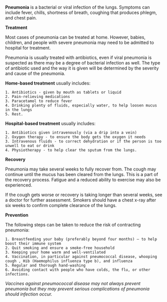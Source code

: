 **Pneumonia** is a bacterial or viral infection of the lungs.  Symptoms can include fever, chills, shortness of breath, coughing that produces phlegm, and chest pain.

**Treatment**

Most cases of pneumonia can be treated at home. However, babies, children, and people with severe pneumonia may need to be admitted to hospital for treatment.
 
Pneumonia is usually treated with antibiotics, even if viral pneumonia is suspected as there may be a degree of bacterial infection as well. The type of antibiotic used and the way it is given will be determined by the severity and cause of the pneumonia.
 
**Home-based treatment** usually includes: 

    1. Antibiotics - given by mouth as tablets or liquid
    2. Pain-relieving medications
    3. Paracetamol to reduce fever
    4. Drinking plenty of fluids, especially water, to help loosen mucus in the lungs
    5. Rest.

**Hospital-based treatment** usually includes: 

    1. Antibiotics given intravenously (via a drip into a vein)
    2. Oxygen therapy - to ensure the body gets the oxygen it needs
    3. Intravenous fluids - to correct dehydration or if the person is too unwell to eat or drink
    4. Physiotherapy - to help clear the sputum from the lungs.

**Recovery**

Pneumonia may take several weeks to fully recover from. The cough may continue until the mucus has been cleared from the lungs. This is a part of the recovery process. Fatigue and a reduced ability to exercise may also be experienced.
 
If the cough gets worse or recovery is taking longer than several weeks, see a doctor for further assessment. Smokers should have a chest x-ray after six weeks to confirm complete clearance of the lungs.

**Prevention**

The following steps can be taken to reduce the risk of contracting pneumonia:

    1. Breastfeeding your baby (preferably beyond four months) – to help boost their immune system
    2. Quit smoking and ensure a smoke-free household
    3. Keeping your home warm and well-ventilated
    4. Vaccination, in particular against pneumococcal disease, whooping cough , Hib (Haemophilus influenza type b), and influenza
    5. Regular and thorough hand-washing
    6. Avoiding contact with people who have colds, the flu, or other infections.

_Vaccines against pneumococcal disease may not always prevent pneumonia but they may prevent serious complications of pneumonia should infection occur._
